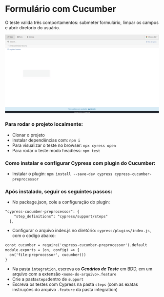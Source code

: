 # Formulário com Cucumber  

O teste valida três comportamentos: submeter formulário, limpar os campos e abrir diretorio do usuário.  


![Cypress](cypress/image/img)

### Para rodar o projeto localmente:   

*  Clonar o projeto 
*  Instalar dependências com: `npm i`  
*  Para visualizar o teste no browser: `npx cyress open`  
*  Para rodar o teste modo headless: `npm test`    

### Como instalar e configurar Cypress com plugin do Cucumber:  

* Instalar o plugin: `npm install --save-dev cypress cypress-cucumber-preprocessor
`  

### Após instalado, seguir os seguintes passos:

* No package.json, cole a configuração do plugin:

```
"cypress-cucumber-preprocessor": {
    "step_definitions": "cypress/support/steps"
  },
```

* Configurar o arquivo index.js no diretório: `cypress/plugins/index.js`, com o código abaixo:  
```
const cucumber = require('cypress-cucumber-preprocessor').default
module.exports = (on, config) => {
  on('file:preprocessor', cucumber())
}
```  

* Na pasta `integration`, escreva os *__Cenários de Teste__* em BDD, em um arquivo com a extensão `<nome-do-arquivo>.feature`  
* Crie a pasta`steps`dentro de `support`   
* Escreva os testes com Cypress na pasta `steps` (com as exatas instruções do arquivo `.feature` da pasta integration)

